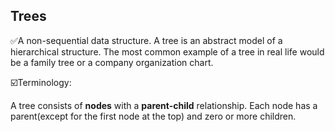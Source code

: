 ## Trees

✅A non-sequential data structure. A tree is an abstract model of a hierarchical structure. The most common example of a tree in real life would be a family tree or a company organization chart.

☑️Terminology:

A tree consists of __nodes__ with a __parent-child__ relationship. Each node has a parent(except for the first node at the top) and zero or more children.
